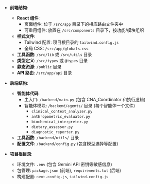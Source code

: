 - **前端结构**:
    - **React 组件**:
        - 页面组件: 位于 `/src/app` 目录下的相应路由文件夹中
        - 可重用组件: 放置在 `/src/components` 目录下，按功能/模块组织
    - **样式文件**:
        - Tailwind 配置: 项目根目录的 `tailwind.config.js`
        - 全局 CSS: `/src/app/globals.css`
    - **工具函数**: `/src/lib` 或 `/src/utils` 目录
    - **类型定义**: `/src/types` 或 `@types` 目录
    - **静态资源**: `/public` 目录
    - **API 路由**: `/src/app/api` 目录

- **后端结构**:
    - **智能体代码**:
        - 主入口: `/backend/main.py` (包含 CNA_Coordinator 和执行逻辑)
        - 智能体模块: `/backend/agents/` 目录 (每个智能体一个文件)
            - `clinical_context_analyzer.py`
            - `anthropometric_evaluator.py`
            - `biochemical_interpreter.py`
            - `dietary_assessor.py`
            - `diagnostic_reporter.py`
    - **工具函数**: `/backend/utils/` 目录
    - **配置文件**: `/backend/config.py` (包含模型选择等配置)

- **项目根目录**:
    - 环境文件: `.env` (包含 Gemini API 密钥等敏感信息)
    - 包管理: `package.json` (前端), `requirements.txt` (后端)
    - 构建配置: `next.config.js`, `tailwind.config.js`

